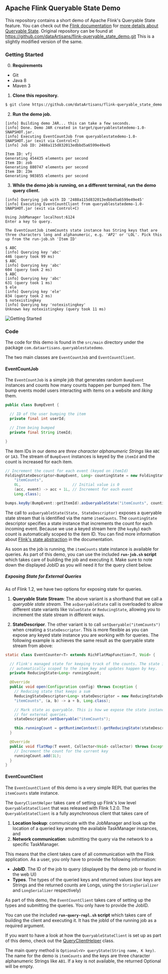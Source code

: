 ## Apache Flink Queryable State Demo

This repository contains a short demo of Apache Flink's Queryable State feature. You can check out the [Flink documentation](https://ci.apache.org/projects/flink/flink-docs-release-1.2/dev/stream/queryable_state.html) for [more details about Queryable State](https://ci.apache.org/projects/flink/flink-docs-release-1.2/dev/stream/queryable_state.html).
Original repository can be found at https://github.com/dataArtisans/flink-queryable_state_demo.git
This is a slightly modified version of the same.

### Getting Started

0. **Requirements**

- Git
- Java 8
- Maven 3

1. **Clone this repository.**

```bash
$ git clone https://github.com/dataArtisans/flink-queryable_state_demo.git
```

2. **Run the demo job.**

```$ ./run-job.sh
[info] Building demo JAR... this can take a few seconds.
[info] Done. Demo JAR created in target/queryablestatedemo-1.0-SNAPSHOT.jar.
[info] Executing EventCountJob from queryablestatedemo-1.0-SNAPSHOT.jar (exit via Control+C)
[info] Job ID: 2488a115d832013edbbd5a6599e49e45

Item ID: vfj
Generating 454435 elements per second
Item ID: zob
Generating 880747 elements per second
Item ID: 23m
Generating 903855 elements per second
```

3. **While the demo job is running, on a different terminal, run the demo query client.**

```$ ./run-query-repl.sh 2488a115d832013edbbd5a6599e49e45
[info] Querying job with ID '2488a115d832013edbbd5a6599e49e45'
[info] Executing EventCountClient from queryablestatedemo-1.0-SNAPSHOT.jar (exit via Control+C)

Using JobManager localhost:6124
Enter a key to query.

The EventCountJob itemCounts state instance has String keys that are three characters long and alphanumeric, e.g. 'AP2' or 'LOL'. Pick this up from the run-job.sh 'Item ID'

$ ABC
[info] Querying key 'abc'
446 (query took 99 ms)
$ ABC
[info] Querying key 'abc'
604 (query took 2 ms)
$ ABC
[info] Querying key 'abc'
631 (query took 1 ms)
$ ele
[info] Querying key 'ele'
834 (query took 2 ms)
$ notexistingkey
[info] Querying key 'notexistingkey'
Unknown key notexistingkey (query took 11 ms)
```

![Getting Started](gettingstarted.gif)

### Code

The code for this demo is found in the `src/main` directory under the package `com.dataartisans.queryablestatedemo`.

The two main classes are `EventCountJob` and `EventCountClient`.

#### EventCountJob

The `EventCountJob` is a simple job that generates random `BumpEvent` instances and counts how many counts happen per bumped item. The bump events model users interacting with items on a website and *liking* them.

```java
public class BumpEvent {

  // ID of the user bumping the item
  private final int userId;

  // Item being bumped
  private final String itemId;

}
```

The item IDs in our demo are *three character alphanumeric Strings* like `ABC` or `1A3`. The stream of `BumpEvent` instances is keyed by the `itemId` and the count is increased for each item.

```java
// Increment the count for each event (keyed on itemId)
FoldingStateDescriptor<BumpEvent, Long> countingState = new FoldingStateDescriptor<>(
    "itemCounts",
    0L,                       // Initial value is 0
    (acc, event) -> acc + 1L, // Increment for each event
    Long.class);

bumps.keyBy(BumpEvent::getItemId).asQueryableState("itemCounts", countingState);
```

The call to `asQueryableState(State, StateDescriptor)` exposes a queryable state stream that is identified via the name `itemCounts`. The `countingState` descriptor specifies a state instance that increments the count for each incoming event. Because we use a keyed stream here (the `keyBy`) each count is automatically scoped to the item ID. You can find more information about [Flink's state abstraction](https://ci.apache.org/projects/flink/flink-docs-release-1.2/dev/stream/state.html) in the documentation.

As soon as the job is running, the `itemCounts` state instance is available for queries. As part of this demo, you can use the included **`run-job.sh` script** which takes care of building the job and executing it. Make sure to note down the displayed JobID as you will need it for the query client below.

##### Exposing State for External Queries

As of Flink 1.2, we have two options for exposing state for queries.

1. **Queryable State Stream**: The above variant is a shorthand that we call a *queryable state stream*. The `asQueryableState` call is overloaded to allow different state variants like `ValueState` or `ReducingState`, allowing you to increment the state stream in different ways.

2. **StateDescripor**. The other variant is to call  `setQueryable("itemCounts")` when creating a `StateDescriptor`. This is more flexible as you can expose any keyed state instance you are working with for queries. The following example is achieves the same result as the queryable state stream from above:

```java
static class EventCounter<T> extends RichFlatMapFunction<T, Void> {

  // Flink's managed state for keeping track of the counts. The state is
  // automatically scoped to the item key and updates happen by key.
  private ReducingState<Long> runningCount;

  @Override
  public void open(Configuration config) throws Exception {
    // Reducing state that keeps a sum
    ReducingStateDescriptor<Long> stateDescriptor = new ReducingStateDescriptor<>(
	"itemCounts", (a, b) -> a + b, Long.class);

    // Mark state as queryable. This is how we expose the state instance
    // for external queries.
    stateDescriptor.setQueryable("itemCounts");

    this.runningCount = getRuntimeContext().getReducingState(stateDescriptor);
  }

  @Override
  public void flatMap(T event, Collector<Void> collector) throws Exception {
    // Increment the count for the current key
    runningCount.add(1L);
  }
}
```

#### EventCountClient

The `EventCountClient` of this demo is a very simple REPL that queries the `itemCounts` state instance.

The `QueryClientHelper` takes care of setting up Flink's low level `QueryableStateClient` that was released with Flink 1.2.0. The `QueryableStateClient` is a fully asynchronous client that takes care of

1. **Location lookup**: communicate with the JobManager and look up the location of a queried key among the available TaskManager instances, and
2. **Network communication**: submitting the query via the network to a specific TaskManager.

This means that the client takes care of all communication with the Flink application. As a user, you only have to provide the following information:

- **JobID**. The ID of the job to query (displayed by the demo job or found in the web UI)
- **Types**. The types of the queried keys and returned values (our keys are Strings and the returned counts are Longs, using the `StringSerializer` and `LongSerializer` respectively)

As part of this demo, the `EventCountClient` takes care of setting up the types and submitting the queries. You only have to provide the JobID.

You can use the included **`run-query-repl.sh` script** which takes care of building the client and executing it. It has the jobId of the running job as a required argument.

If you want to have a look at how the `QueryableStateClient` is set up as part of this demo, check out the [QueryClientHelper](https://github.com/dataArtisans/flink-queryable_state_demo/blob/master/src/main/java/com/dataartisans/queryablestatedemo/QueryClientHelper.java) class.

The main query method is `Optional<V> queryState(String name, K key)`. The name for the demo is `itemCounts` and the keys are three character alphanumeric Strings like `AB1`. If a key is not available, the returned Optional will be empty.
